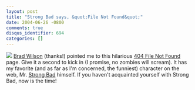 ```yaml
---
layout: post
title: "Strong Bad says, &quot;File Not Found&quot;"
date: 2004-06-26 -0800
comments: true
disqus_identifier: 694
categories: []
---
```

![](/images/StrongBad.jpg) [Brad Wilson](http://www.dotnetdevs.com/)
(thanks!) pointed me to this hilarious [404 File Not
Found](%0Ahttp://homestarrunner.com/systemisdown.html) page. Give it a
second to kick in (I promise, no zombies will scream). It has my
favorite (and as far as I'm concerned, the funniest) character on the
web, Mr. [Strong Bad](http://homestarrunner.com/vcr_sb.html) himself. If
you haven't acquainted yourself with Strong Bad, now is the time!

